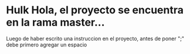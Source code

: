 # Hulk  Hola, el proyecto se encuentra en la rama master...
Luego de haber escrito una instruccion en el proyecto, antes de poner ";" debe primero agregar un espacio
